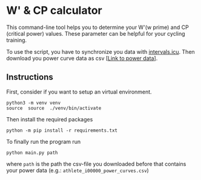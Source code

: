 # W' & CP calculator

This command-line tool helps you to determine your W'(w prime) and CP (critical power) values. These parameter can be helpful for your cycling training.

To use the script, you have to synchronize you data with [intervals.icu](https://www.intervals.icu/). Then download you power curve data as csv [[Link to power data](https://intervals.icu/power)].

## Instructions

First, consider if you want to setup an virtual environment.

```{bash}
python3 -m venv venv
source  source  ./venv/bin/activate
```

Then install the required packages

```{bash}
python -m pip install -r requirements.txt 
```

To finally run the program run

```{bash}
python main.py path
```

where `path` is the path the csv-file you downloaded before that contains your power data (e.g.: `athlete_i00000_power_curves.csv`)